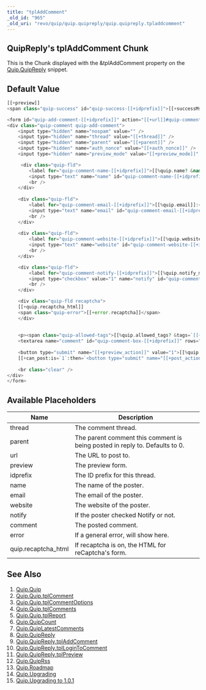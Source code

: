 ```yaml
---
title: "tplAddComment"
_old_id: "965"
_old_uri: "revo/quip/quip.quipreply/quip.quipreply.tpladdcomment"
---
```


## QuipReply's tplAddComment Chunk

This is the Chunk displayed with the &tplAddComment property on the [Quip.QuipReply](/extras/revo/quip/quip.quipreply "Quip.QuipReply") snippet.

## Default Value

``` php 
[[+preview]]
<span class="quip-success" id="quip-success-[[+idprefix]]">[[+successMsg]]</span>

<form id="quip-add-comment-[[+idprefix]]" action="[[+url]]#quip-comment-preview-box-[[+idprefix]]" method="post">
<div class="quip-comment quip-add-comment">
    <input type="hidden" name="nospam" value="" />
    <input type="hidden" name="thread" value="[[+thread]]" />
    <input type="hidden" name="parent" value="[[+parent]]" />
    <input type="hidden" name="auth_nonce" value="[[+auth_nonce]]" />
    <input type="hidden" name="preview_mode" value="[[+preview_mode]]" />

     <div class="quip-fld">
        <label for="quip-comment-name-[[+idprefix]]">[[%quip.name? &namespace=`quip` &topic=`default`]]:<span class="quip-error">[[+error.name]]</span></label>
        <input type="text" name="name" id="quip-comment-name-[[+idprefix]]" value="[[+name]]" />
        <br />
    </div>
    
    <div class="quip-fld">
        <label for="quip-comment-email-[[+idprefix]]">[[%quip.email]]:<span class="quip-error">[[+error.email]]</span></label>
        <input type="text" name="email" id="quip-comment-email-[[+idprefix]]" value="[[+email]]" />
        <br />
    </div>
    
    <div class="quip-fld">
        <label for="quip-comment-website-[[+idprefix]]">[[%quip.website]]:<span class="quip-error">[[+error.website]]</span></label>
        <input type="text" name="website" id="quip-comment-website-[[+idprefix]]" value="[[+website]]" />
        <br />
    </div>

    <div class="quip-fld">
        <label for="quip-comment-notify-[[+idprefix]]">[[%quip.notify_me]]:<span class="quip-error">[[+error.notify]]</span></label>
        <input type="checkbox" value="1" name="notify" id="quip-comment-notify-[[+idprefix]]" [[+notify:if=`[[+notify]]`:eq=`1`:then=`checked="checked"`]] />
        <br />
    </div>

    <div class="quip-fld recaptcha">
    [[+quip.recaptcha_html]]
    <span class="quip-error">[[+error.recaptcha]]</span>
    </div>
    
    
    <p><span class="quip-allowed-tags">[[%quip.allowed_tags? &tags=`[[++quip.allowed_tags:htmlent]]`]]</span>[[%quip.comment_add_new]]<span class="quip-error">[[+error.comment]]</span></p>
    <textarea name="comment" id="quip-comment-box-[[+idprefix]]" rows="5">[[+comment]]</textarea>
    
    <button type="submit" name="[[+preview_action]]" value="1">[[%quip.preview]]</button>
    [[+can_post:is=`1`:then=`<button type="submit" name="[[+post_action]]" value="1">[[%quip.post]]</button>`]]
    
    <br class="clear" />
</div>
</form>
```

## Available Placeholders

| Name | Description |
|------|-------------|
| thread | The comment thread. |
| parent | The parent comment this comment is being posted in reply to. Defaults to 0. |
| url | The URL to post to. |
| preview | The preview form. |
| idprefix | The ID prefix for this thread. |
| name | The name of the poster. |
| email | The email of the poster. |
| website | The website of the poster. |
| notify | If the poster checked Notify or not. |
| comment | The posted comment. |
| error | If a general error, will show here. |
| quip.recaptcha\_html | If recaptcha is on, the HTML for reCaptcha's form. |

## See Also

1. [Quip.Quip](/extras/revo/quip/quip.quip)
  1. [Quip.Quip.tplComment](/extras/revo/quip/quip.quip/quip.quip.tplcomment)
  2. [Quip.Quip.tplCommentOptions](/extras/revo/quip/quip.quip/quip.quip.tplcommentoptions)
  3. [Quip.Quip.tplComments](/extras/revo/quip/quip.quip/quip.quip.tplcomments)
  4. [Quip.Quip.tplReport](/extras/revo/quip/quip.quip/quip.quip.tplreport)
2. [Quip.QuipCount](/extras/revo/quip/quip.quipcount)
3. [Quip.QuipLatestComments](/extras/revo/quip/quip.quiplatestcomments)
4. [Quip.QuipReply](/extras/revo/quip/quip.quipreply)
  1. [Quip.QuipReply.tplAddComment](/extras/revo/quip/quip.quipreply/quip.quipreply.tpladdcomment)
  2. [Quip.QuipReply.tplLoginToComment](/extras/revo/quip/quip.quipreply/quip.quipreply.tpllogintocomment)
  3. [Quip.QuipReply.tplPreview](/extras/revo/quip/quip.quipreply/quip.quipreply.tplpreview)
5. [Quip.QuipRss](/extras/revo/quip/quip.quiprss)
6. [Quip.Roadmap](/extras/revo/quip/quip.roadmap)
7. [Quip.Upgrading](/extras/revo/quip/quip.upgrading)
  1. [Quip.Upgrading to 1.0.1](/extras/revo/quip/quip.upgrading/quip.upgrading-to-1.0.1)